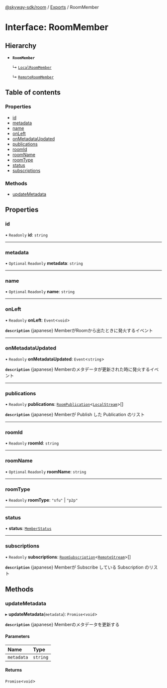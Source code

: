 [@skyway-sdk/room](../README.md) / [Exports](../modules.md) / RoomMember

# Interface: RoomMember

## Hierarchy

- **`RoomMember`**

  ↳ [`LocalRoomMember`](LocalRoomMember.md)

  ↳ [`RemoteRoomMember`](RemoteRoomMember.md)

## Table of contents

### Properties

- [id](RoomMember.md#id)
- [metadata](RoomMember.md#metadata)
- [name](RoomMember.md#name)
- [onLeft](RoomMember.md#onleft)
- [onMetadataUpdated](RoomMember.md#onmetadataupdated)
- [publications](RoomMember.md#publications)
- [roomId](RoomMember.md#roomid)
- [roomName](RoomMember.md#roomname)
- [roomType](RoomMember.md#roomtype)
- [status](RoomMember.md#status)
- [subscriptions](RoomMember.md#subscriptions)

### Methods

- [updateMetadata](RoomMember.md#updatemetadata)

## Properties

### id

• `Readonly` **id**: `string`

___

### metadata

• `Optional` `Readonly` **metadata**: `string`

___

### name

• `Optional` `Readonly` **name**: `string`

___

### onLeft

• `Readonly` **onLeft**: `Event`<`void`\>

**`description`** {japanese} MemberがRoomから出たときに発火するイベント

___

### onMetadataUpdated

• `Readonly` **onMetadataUpdated**: `Event`<`string`\>

**`description`** {japanese} Memberのメタデータが更新された時に発火するイベント

___

### publications

• `Readonly` **publications**: [`RoomPublication`](RoomPublication.md)<[`LocalStream`](../modules.md#localstream)\>[]

**`description`** {japanese} Memberが Publish した Publication のリスト

___

### roomId

• `Readonly` **roomId**: `string`

___

### roomName

• `Optional` `Readonly` **roomName**: `string`

___

### roomType

• `Readonly` **roomType**: ``"sfu"`` \| ``"p2p"``

___

### status

• **status**: [`MemberStatus`](../modules.md#memberstatus)

___

### subscriptions

• `Readonly` **subscriptions**: [`RoomSubscription`](RoomSubscription.md)<[`RemoteStream`](../modules.md#remotestream)\>[]

**`description`** {japanese} Memberが Subscribe している Subscription のリスト

## Methods

### updateMetadata

▸ **updateMetadata**(`metadata`): `Promise`<`void`\>

**`description`** {japanese} Memberのメタデータを更新する

#### Parameters

| Name | Type |
| :------ | :------ |
| `metadata` | `string` |

#### Returns

`Promise`<`void`\>
